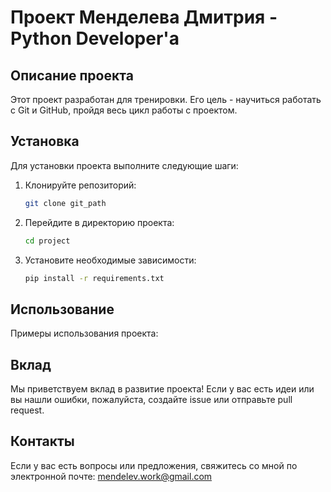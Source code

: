 # Проект Менделева Дмитрия - Python Developer'а

## Описание проекта
Этот проект разработан для тренировки. Его цель - научиться работать с Git и GitHub, пройдя весь цикл работы с проектом.

## Установка
Для установки проекта выполните следующие шаги:

1. Клонируйте репозиторий:
    ```bash
    git clone git_path
    ```
2. Перейдите в директорию проекта:
    ```bash
    cd project
    ```
3. Установите необходимые зависимости:
    ```bash
    pip install -r requirements.txt
    ```

## Использование
Примеры использования проекта:

## Вклад
Мы приветствуем вклад в развитие проекта! Если у вас есть идеи или вы нашли ошибки, пожалуйста, создайте issue или отправьте pull request.

## Контакты
Если у вас есть вопросы или предложения, свяжитесь со мной по электронной почте: mendelev.work@gmail.com